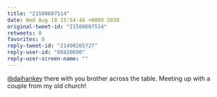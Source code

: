 ```yaml
---
title: "21500607514"
date: Wed Aug 18 15:54:44 +0000 2010
original-tweet-id: "21500607514"
retweets: 0
favorites: 0
reply-tweet-id: "21490265727"
reply-user-id: "68410690"
reply-user-screen-name: ""
---
```

<a href="https://twitter.com/daihankey">@daihankey</a> there with you brother across the table. Meeting up with a couple from my old church!
